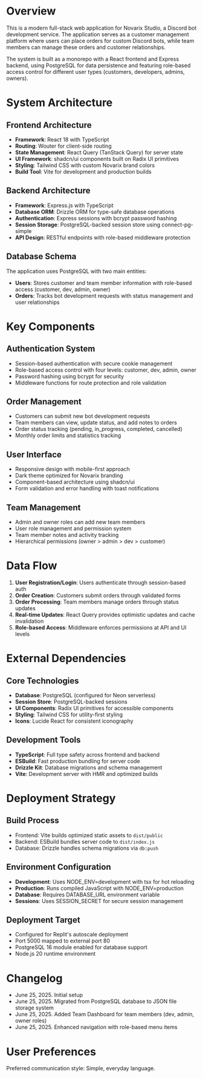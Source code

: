 # Overview

This is a modern full-stack web application for Novarix Studio, a Discord bot development service. The application serves as a customer management platform where users can place orders for custom Discord bots, while team members can manage these orders and customer relationships.

The system is built as a monorepo with a React frontend and Express backend, using PostgreSQL for data persistence and featuring role-based access control for different user types (customers, developers, admins, owners).

# System Architecture

## Frontend Architecture
- **Framework**: React 18 with TypeScript
- **Routing**: Wouter for client-side routing
- **State Management**: React Query (TanStack Query) for server state
- **UI Framework**: shadcn/ui components built on Radix UI primitives
- **Styling**: Tailwind CSS with custom Novarix brand colors
- **Build Tool**: Vite for development and production builds

## Backend Architecture
- **Framework**: Express.js with TypeScript
- **Database ORM**: Drizzle ORM for type-safe database operations
- **Authentication**: Express sessions with bcrypt password hashing
- **Session Storage**: PostgreSQL-backed session store using connect-pg-simple
- **API Design**: RESTful endpoints with role-based middleware protection

## Database Schema
The application uses PostgreSQL with two main entities:
- **Users**: Stores customer and team member information with role-based access (customer, dev, admin, owner)
- **Orders**: Tracks bot development requests with status management and user relationships

# Key Components

## Authentication System
- Session-based authentication with secure cookie management
- Role-based access control with four levels: customer, dev, admin, owner
- Password hashing using bcrypt for security
- Middleware functions for route protection and role validation

## Order Management
- Customers can submit new bot development requests
- Team members can view, update status, and add notes to orders
- Order status tracking (pending, in_progress, completed, cancelled)
- Monthly order limits and statistics tracking

## User Interface
- Responsive design with mobile-first approach
- Dark theme optimized for Novarix branding
- Component-based architecture using shadcn/ui
- Form validation and error handling with toast notifications

## Team Management
- Admin and owner roles can add new team members
- User role management and permission system
- Team member notes and activity tracking
- Hierarchical permissions (owner > admin > dev > customer)

# Data Flow

1. **User Registration/Login**: Users authenticate through session-based auth
2. **Order Creation**: Customers submit orders through validated forms
3. **Order Processing**: Team members manage orders through status updates
4. **Real-time Updates**: React Query provides optimistic updates and cache invalidation
5. **Role-based Access**: Middleware enforces permissions at API and UI levels

# External Dependencies

## Core Technologies
- **Database**: PostgreSQL (configured for Neon serverless)
- **Session Store**: PostgreSQL-backed sessions
- **UI Components**: Radix UI primitives for accessible components
- **Styling**: Tailwind CSS for utility-first styling
- **Icons**: Lucide React for consistent iconography

## Development Tools
- **TypeScript**: Full type safety across frontend and backend
- **ESBuild**: Fast production bundling for server code
- **Drizzle Kit**: Database migrations and schema management
- **Vite**: Development server with HMR and optimized builds

# Deployment Strategy

## Build Process
- Frontend: Vite builds optimized static assets to `dist/public`
- Backend: ESBuild bundles server code to `dist/index.js`
- Database: Drizzle handles schema migrations via `db:push`

## Environment Configuration
- **Development**: Uses NODE_ENV=development with tsx for hot reloading
- **Production**: Runs compiled JavaScript with NODE_ENV=production
- **Database**: Requires DATABASE_URL environment variable
- **Sessions**: Uses SESSION_SECRET for secure session management

## Deployment Target
- Configured for Replit's autoscale deployment
- Port 5000 mapped to external port 80
- PostgreSQL 16 module enabled for database support
- Node.js 20 runtime environment

# Changelog

- June 25, 2025. Initial setup
- June 25, 2025. Migrated from PostgreSQL database to JSON file storage system
- June 25, 2025. Added Team Dashboard for team members (dev, admin, owner roles)
- June 25, 2025. Enhanced navigation with role-based menu items

# User Preferences

Preferred communication style: Simple, everyday language.
